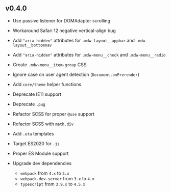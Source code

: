 v0.4.0
------

* Use passive listener for DOMAdapter scrolling
* Workaround Safari 12 negative vertical-align bug
* Add `"aria-hidden"` attributes for `.mdw-layout__appbar` and `.mdw-layout__bottomnav`
* Add `"aria-hidden"` attributes for `.mdw-menu__check` and `.mdw-menu__radio`
* Create `.mdw-menu__item-group` CSS
* Ignore case on user agent detection (`Document.onPrerender`)
* Add `core/theme` helper functions

* Deprecate IE11 support
* Deprecate `.pug`

* Refactor SCSS for proper `@use` support
* Refactor SCSS with `math.div`
* Add `.eta` templates
* Target ES2020 for `.js`
* Proper ES Module support
* Upgrade dev dependencies
  * `webpack` from `4.x` to `5.x`
  * `webpack-dev-server` from `3.x` to `4.x`
  * `typescript` from `3.9.x` to `4.5.x`


